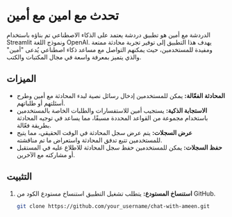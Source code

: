 # تحدث مع امين مع أمين

الدردشة مع أمين هو تطبيق دردشة يعتمد على الذكاء الاصطناعي تم بناؤه باستخدام Streamlit ونموذج اللغة OpenAI. يهدف هذا التطبيق إلى توفير تجربة محادثة ممتعة ومفيدة للمستخدمين، حيث يمكنهم التواصل مع مساعد ذكاء اصطناعي يُدعى "أمين" والذي يتميز بمعرفة واسعة في مجال المكتبات والكتب.

## الميزات
- **المحادثة الفعّالة:** يمكن للمستخدمين إدخال رسائل نصية لبدء المحادثة مع أمين وطرح أسئلتهم أو طلباتهم.
- **الاستجابة الذكية:** يستجيب أمين للاستفسارات والطلبات الخاصة بالمستخدمين باستخدام مجموعة من القواعد المحددة مسبقًا، مما يساعد في توجيه المحادثة بطريقة فعّالة.
- **عرض السجلات:** يتم عرض سجل المحادثة في الوقت الحقيقي، مما يتيح للمستخدمين تتبع تدفق المحادثة واستعراض ما تم مناقشته.
- **حفظ السجلات:** يمكن للمستخدمين حفظ سجل المحادثة للاطلاع عليه في المستقبل أو مشاركته مع الآخرين.

## التثبيت
1. **استنساخ المستودع:** يتطلب تشغيل التطبيق استنساخ مستودع الكود من GitHub.
   ```bash
   git clone https://github.com/your_username/chat-with-ameen.git
